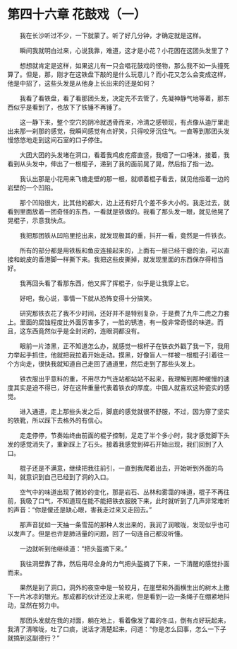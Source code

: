 # 第四十六章 花鼓戏（一）


　　我在长沙听过不少，一下就蒙了。听了好几分钟，才确定就是这样。

　　瞬间我就明白过来，心说我靠，难道，这才是小花？小花困在这团头发里了？

　　想想就肯定是这样，如果这儿有一只会唱花鼓戏的怪物，那么我不如一头撞死算了。但是，那，刚才在这铁盘下敲的是什么玩意儿？而小花又怎么会变成这样，他是中招了，这些头发是从他身上长出来的还是如何？

　　我看了看铁盘，看了看那团头发，决定先不去管了，先凝神静气地等着，那东西似乎是看到了，也放下了铁锤不再锤了。

　　这一静下来，整个空穴的阴冷就透骨而来，冷清之感顿现，有点像从迪厅里走出来那一刹那的感觉，我瞬间感觉有点好笑，只得咬牙沉住气。一直等到那团头发慢悠悠地走到这间石室的口子停住。

　　大团大团的头发堵在洞口，看着我鸡皮疙瘩直竖，我咽了一口唾沫，接着，我看到从头发中，伸出了一根棍子，递到了我的面前晃了晃，然后指了指一边。

　　我认出那是小花用来飞檐走壁的那一根，就顺着棍子看去，就见他指着一边的岩壁的一个凹陷。

　　那个凹陷很大，比其他的都大，边上还有好几个差不多大小的。我走过去，就看到里面放着一团奇怪的东西，一看就是铁做的。我看了那头发一眼，就见他晃了晃棍子，示意我快点。

　　我把那团铁从凹陷里挖出来，就发现极其的重，抖开一看，竟然是一件铁衣。

　　所有的部分都是用铁板和鱼皮连接起来的，上面有一层已经干瘪的油，可以直接和蛻皮的香港脚一样撕下来。我把这些皮撕掉，就发现里面的东西保存得相当好。

　　我再回头看了看那东西，他又挥了挥棍子，似乎是让我穿上它。

　　好吧，我心说，事情一下就从恐怖变得十分搞笑。

　　研究那铁衣花了我不少时间，还好并不是特别复杂，于是费了九牛二虎之力套上。里面的腐蚀程度比外面厉害多了，一脸的锈渣，有一股非常奇怪的味道。而且，这东西竟然似乎是全封闭的，连眼洞都没有。

　　眼前一片漆黑，正不知道怎么办，就感觉一根杆子在铁衣外戳了我一下，我用力举起手抓住，他就把我拉着开始走动。摸黑，好像盲人一样被一根棍子引着往一个方向走，很快我就知道自己走回了通道里，然后走到了那些头发上。

　　铁衣服出乎意料的重，不用尽力气连站都站站不起来，我理解到那种缓慢的速度其实是迫不得已，好在这种重量代表着铁衣的厚度。中国人就喜欢这种瓷实的感觉。

　　进入通道，走上那些头发之后，脚底的感觉就很不舒服，不过，因为穿了坚实的铁靴，所以踩下去格外的有信心。

　　走走停停，节奏始终由前面的棍子控制，足走了半个多小时，我才感觉脚下头发的感觉消失了，重新踩上了石头。接着我感觉到碎石开始出现，我们回到了入口。

　　棍子还是不满意，继续把我往前引，一直到我爬着出去，开始听到外面的鸟叫，就意识到自己已经到了洞的入口。

　　空气中的味道出现了微妙的变化，那是岩石、丛林和雾霭的味道，棍子不再往前，我吸了口气，不知道现在能不能把铁衣服脱下来，此时就听到了几声非常难听的声音：“你是傻还是缺心眼，害我走过来又走回去。”

　　那声音犹如一天抽一条雪茄的那种人发出来的，我润了润喉咙，发现似乎也可以发声了。但是也许是肺活量的问题，回了一句连自己都没听懂。

　　一边就听到他继续道：“把头盔摘下来。”

　　我往洞壁靠了靠，然后用尽全身的力气把头盔摘了下来，一下清醒的感觉扑面而来。

　　果然是到了洞口，洞外的夜空中是一轮皎月，在崖壁和外面横生出的树木上撒下一片冰凉的银光。那成都的伙计还没上来呢，但是看到一边一条绳子在绷紧地抖动，显然在努力中。

　　那团头发就在我的对面，躺在地上，看着像发了霉的冬瓜，倒有点好玩起来，我清了清喉咙，吐了口痰，说话才清楚起来，问道：“你是怎么回事，怎么一下子就搞到这副德行？”

